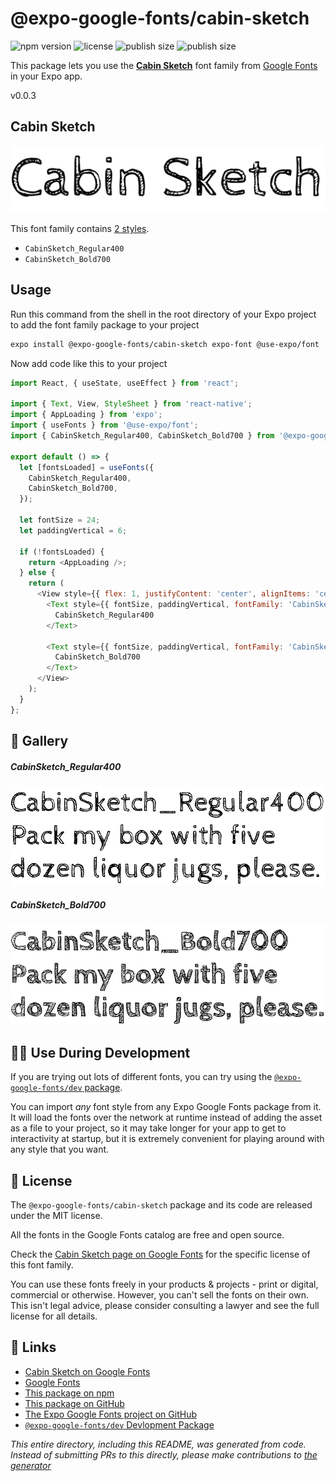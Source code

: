 # @expo-google-fonts/cabin-sketch

![npm version](https://flat.badgen.net/npm/v/@expo-google-fonts/cabin-sketch)
![license](https://flat.badgen.net/github/license/expo/google-fonts)
![publish size](https://flat.badgen.net/packagephobia/install/@expo-google-fonts/cabin-sketch)
![publish size](https://flat.badgen.net/packagephobia/publish/@expo-google-fonts/cabin-sketch)

This package lets you use the [**Cabin Sketch**](https://fonts.google.com/specimen/Cabin+Sketch) font family from [Google Fonts](https://fonts.google.com/) in your Expo app.

v0.0.3

## Cabin Sketch

![Cabin Sketch](./font-family.png)

This font family contains [2 styles](#-gallery).

- `CabinSketch_Regular400`
- `CabinSketch_Bold700`

## Usage

Run this command from the shell in the root directory of your Expo project to add the font family package to your project
```sh
expo install @expo-google-fonts/cabin-sketch expo-font @use-expo/font
```

Now add code like this to your project
```js
import React, { useState, useEffect } from 'react';

import { Text, View, StyleSheet } from 'react-native';
import { AppLoading } from 'expo';
import { useFonts } from '@use-expo/font';
import { CabinSketch_Regular400, CabinSketch_Bold700 } from '@expo-google-fonts/cabin-sketch';

export default () => {
  let [fontsLoaded] = useFonts({
    CabinSketch_Regular400,
    CabinSketch_Bold700,
  });

  let fontSize = 24;
  let paddingVertical = 6;

  if (!fontsLoaded) {
    return <AppLoading />;
  } else {
    return (
      <View style={{ flex: 1, justifyContent: 'center', alignItems: 'center' }}>
        <Text style={{ fontSize, paddingVertical, fontFamily: 'CabinSketch_Regular400' }}>
          CabinSketch_Regular400
        </Text>

        <Text style={{ fontSize, paddingVertical, fontFamily: 'CabinSketch_Bold700' }}>
          CabinSketch_Bold700
        </Text>
      </View>
    );
  }
};

```

## 🔡 Gallery

##### CabinSketch_Regular400
![CabinSketch_Regular400](./c56ec3d2c6227ce0f5959e906b36dda6fbf2ea830ed4edeb9000ee53197c122e.ttf.png)

##### CabinSketch_Bold700
![CabinSketch_Bold700](./6dab969699fde26ddd2636960d9e77e5178036db4b98b1f3761df0e74e17ca88.ttf.png)


## 👩‍💻 Use During Development

If you are trying out lots of different fonts, you can try using the [`@expo-google-fonts/dev` package](https://github.com/expo/google-fonts/tree/master/font-packages/dev#readme).

You can import *any* font style from any Expo Google Fonts package from it. It will load the fonts
over the network at runtime instead of adding the asset as a file to your project, so it may take longer
for your app to get to interactivity at startup, but it is extremely convenient
for playing around with any style that you want.

## 📖 License

The `@expo-google-fonts/cabin-sketch` package and its code are released under the MIT license.

All the fonts in the Google Fonts catalog are free and open source.

Check the [Cabin Sketch page on Google Fonts](https://fonts.google.com/specimen/Cabin+Sketch) for the specific license of this font family.

You can use these fonts freely in your products & projects - print or digital, commercial or otherwise. However, you can't sell the fonts on their own. This isn't legal advice, please consider consulting a lawyer and see the full license for all details.

## 🔗 Links

- [Cabin Sketch on Google Fonts](https://fonts.google.com/specimen/Cabin+Sketch)
- [Google Fonts](https://fonts.google.com/)
- [This package on npm](https://www.npmjs.com/package/@expo-google-fonts/cabin-sketch)
- [This package on GitHub](https://github.com/expo/google-fonts/tree/master/font-packages/cabin-sketch)
- [The Expo Google Fonts project on GitHub](https://github.com/expo/google-fonts)
- [`@expo-google-fonts/dev` Devlopment Package](https://github.com/expo/google-fonts/tree/master/font-packages/dev)


*This entire directory, including this README, was generated from code. Instead of submitting PRs to this directly, please make contributions to [the generator](https://github.com/expo/google-fonts/tree/master/packages/generator)*
